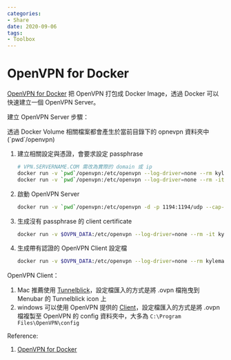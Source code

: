 ```yaml
---
categories:
- Share
date: 2020-09-06
tags:
- Toolbox
---
```


# OpenVPN for Docker

[OpenVPN for Docker](https://github.com/kylemanna/docker-openvpn) 把 OpenVPN 打包成 Docker Image，透過 Docker 可以快速建立一個 OpenVPN Server。

建立 OpenVPN Server 步驟：

透過 Docker Volume 相關檔案都會產生於當前目錄下的 opnevpn 資料夾中(\`pwd\`/openvpn)

1. 建立相關設定與憑證，會要求設定 passphrase

    ```bash
    # VPN.SERVERNAME.COM 需改為實際的 domain 或 ip
    docker run -v `pwd`/openvpn:/etc/openvpn --log-driver=none --rm kylemanna/openvpn ovpn_genconfig -u udp://VPN.SERVERNAME.COM
    docker run -v `pwd`/openvpn:/etc/openvpn --log-driver=none --rm -it kylemanna/openvpn ovpn_initpki
    ```

2. 啟動 OpenVPN Server

    ```bash
    docker run -v `pwd`/openvpn:/etc/openvpn -d -p 1194:1194/udp --cap-add=NET_ADMIN kylemanna/openvpn
    ```

3. 生成沒有 passphrase 的 client certificate

    ```bash
    docker run -v $OVPN_DATA:/etc/openvpn --log-driver=none --rm -it kylemanna/openvpn easyrsa build-client-full CLIENTNAME nopass
    ```

4. 生成帶有認證的 OpenVPN Client 設定檔

    ```bash
    docker run -v $OVPN_DATA:/etc/openvpn --log-driver=none --rm kylemanna/openvpn ovpn_getclient CLIENTNAME > CLIENTNAME.ovpn
    ```

OpenVPN Client：

1. Mac 推薦使用 [Tunnelblick](https://tunnelblick.net/)，設定檔匯入的方式是將 .ovpn 檔拖曳到 Menubar 的 Tunnelblick icon 上
2. windows 可以使用 OpenVPN 提供的 [Client](https://openvpn.net/community-downloads/)，設定檔匯入的方式是將 .ovpn 檔複製至 OpenVPN 的 config 資料夾中，大多為 ```C:\Program Files\OpenVPN\config```

Reference:

1. [OpenVPN for Docker](https://github.com/kylemanna/docker-openvpn)

